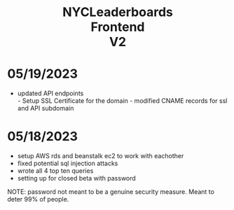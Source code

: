 <h1 align=center>NYCLeaderboards <br /> Frontend <br /> V2</h1>

<h1>05/19/2023</h1>
<ul>
    <li>updated API endpoints</li>
    - Setup SSL Certificate for the domain
    - modified CNAME records for ssl and API subdomain
</ul>
<h1>05/18/2023</h1>
<ul>
  <li>setup AWS rds and beanstalk ec2 to work with eachother</li>
  <li>fixed potential sql injection attacks</li>
  <li>wrote all 4 top ten queries</li>
  <li>setting up for closed beta with password</li>
</ul>

NOTE: password not meant to be a genuine security measure. Meant to deter 99% of people.
